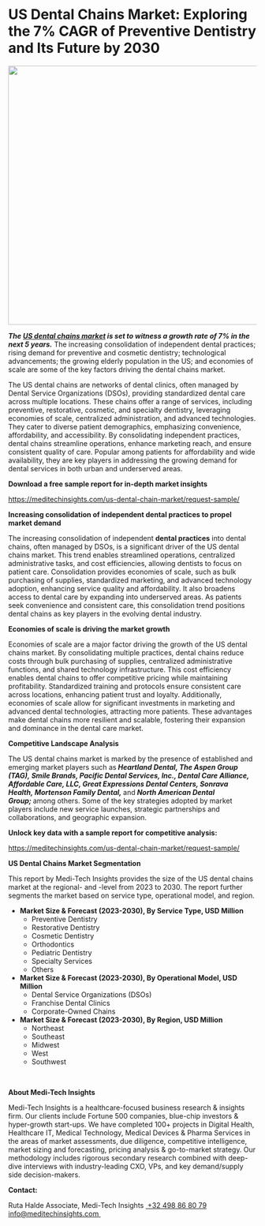 <H1> US Dental Chains Market: Exploring the 7% CAGR of Preventive Dentistry and Its Future by 2030 </H1>
<img class="alignnone size-full wp-image-1415" src="http://dailyinvestorhub.com/wp-content/uploads/2025/03/US-Dental-Chains-Market.png" alt="" width="888" height="525" />

<strong><em>The </em></strong><a href="https://meditechinsights.com/us-dental-chain-market/"><strong><em>US dental chains market</em></strong></a><strong><em> is set to witness a growth rate of 7% in the next 5 years.</em></strong> The increasing consolidation of independent dental practices; rising demand for preventive and cosmetic dentistry; technological advancements; the growing elderly population in the US; and economies of scale are some of the key factors driving the dental chains market.

The US dental chains are networks of dental clinics, often managed by Dental Service Organizations (DSOs), providing standardized dental care across multiple locations. These chains offer a range of services, including preventive, restorative, cosmetic, and specialty dentistry, leveraging economies of scale, centralized administration, and advanced technologies. They cater to diverse patient demographics, emphasizing convenience, affordability, and accessibility. By consolidating independent practices, dental chains streamline operations, enhance marketing reach, and ensure consistent quality of care. Popular among patients for affordability and wide availability, they are key players in addressing the growing demand for dental services in both urban and underserved areas.

<strong>Download a free sample report for in-depth market insights</strong>

<a href="https://meditechinsights.com/us-dental-chain-market/request-sample/">https://meditechinsights.com/us-dental-chain-market/request-sample/</a>

<strong>Increasing consolidation of independent dental practices to propel market demand</strong>

The increasing consolidation of independent <strong>dental practices</strong> into dental chains, often managed by DSOs, is a significant driver of the US dental chains market. This trend enables streamlined operations, centralized administrative tasks, and cost efficiencies, allowing dentists to focus on patient care. Consolidation provides economies of scale, such as bulk purchasing of supplies, standardized marketing, and advanced technology adoption, enhancing service quality and affordability. It also broadens access to dental care by expanding into underserved areas. As patients seek convenience and consistent care, this consolidation trend positions dental chains as key players in the evolving dental industry.

<strong>Economies of scale is driving the market growth</strong>

Economies of scale are a major factor driving the growth of the US dental chains market. By consolidating multiple practices, dental chains reduce costs through bulk purchasing of supplies, centralized administrative functions, and shared technology infrastructure. This cost efficiency enables dental chains to offer competitive pricing while maintaining profitability. Standardized training and protocols ensure consistent care across locations, enhancing patient trust and loyalty. Additionally, economies of scale allow for significant investments in marketing and advanced dental technologies, attracting more patients. These advantages make dental chains more resilient and scalable, fostering their expansion and dominance in the dental care market.

<strong>Competitive Landscape Analysis</strong>

The US dental chains market is marked by the presence of established and emerging market players such as<strong><em> Heartland Dental, The Aspen Group (TAG), Smile Brands, Pacific Dental Services, Inc., Dental Care Alliance, Affordable Care, LLC, Great Expressions Dental Centers, Sonrava Health, Mortenson Family Dental, </em></strong>and<strong><em> North American Dental Group; </em></strong>among others. Some of the key strategies adopted by market players include new service launches, strategic partnerships and collaborations, and geographic expansion.

<strong>Unlock key data with a sample report for competitive analysis:</strong>

<a href="https://meditechinsights.com/us-dental-chain-market/request-sample/">https://meditechinsights.com/us-dental-chain-market/request-sample/</a>

<strong>US Dental Chains Market Segmentation</strong>

This report by Medi-Tech Insights provides the size of the US dental chains market at the regional- and -level from 2023 to 2030. The report further segments the market based on service type, operational model, and region.
<ul>
 	<li><strong>Market Size &amp; Forecast (2023-2030), By Service Type, USD Million</strong>
<ul>
 	<li>Preventive Dentistry</li>
 	<li>Restorative Dentistry</li>
 	<li>Cosmetic Dentistry</li>
 	<li>Orthodontics</li>
 	<li>Pediatric Dentistry</li>
 	<li>Specialty Services</li>
 	<li>Others</li>
</ul>
</li>
 	<li><strong>Market Size &amp; Forecast (2023-2030), By Operational Model, USD Million</strong>
<ul>
 	<li>Dental Service Organizations (DSOs)</li>
 	<li>Franchise Dental Clinics</li>
 	<li>Corporate-Owned Chains</li>
</ul>
</li>
 	<li><strong>Market Size &amp; Forecast (2023-2030), By Region, USD Million</strong>
<ul>
 	<li>Northeast</li>
 	<li>Southeast</li>
 	<li>Midwest</li>
 	<li>West</li>
 	<li>Southwest</li>
</ul>
</li>
</ul>
&nbsp;

<strong>About Medi-Tech Insights</strong>

Medi-Tech Insights is a healthcare-focused business research &amp; insights firm. Our clients include Fortune 500 companies, blue-chip investors &amp; hyper-growth start-ups. We have completed 100+ projects in Digital Health, Healthcare IT, Medical Technology, Medical Devices &amp; Pharma Services in the areas of market assessments, due diligence, competitive intelligence, market sizing and forecasting, pricing analysis &amp; go-to-market strategy. Our methodology includes rigorous secondary research combined with deep-dive interviews with industry-leading CXO, VPs, and key demand/supply side decision-makers.

<strong>Contact:</strong>

Ruta Halde
Associate, Medi-Tech Insights
<u> +32 498 86 80 79
</u><a href="mailto:info@meditechinsights.com">info@meditechinsights.com</a><u> </u>
